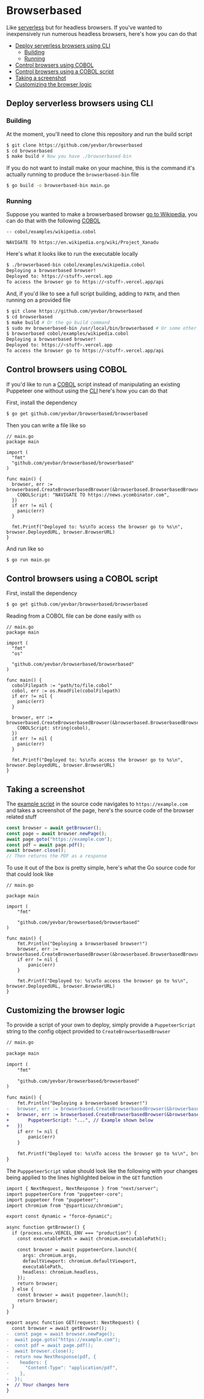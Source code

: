 # Browserbased

Like [serverless](https://www.serverless.com/) but for headless browsers. If you've wanted to inexpensively run numerous headless browsers, here's how you can do that

* [Deploy serverless browsers using CLI](#deploy-serverless-browsers-using-cli)
  * [Building](#building)
  * [Running](#running)
* [Control browsers using COBOL](#control-browsers-using-cobol)
* [Control browsers using a COBOL script](#control-browsers-using-cobol-script)
* [Taking a screenshot](#taking-a-screenshot)
* [Customizing the browser logic](#customizing-the-browser-logic)

## Deploy serverless browsers using CLI

### Building

At the moment, you'll need to clone this repository and run the build script

```bash
$ git clone https://github.com/yevbar/browserbased
$ cd browserbased
$ make build # Now you have ./browserbased-bin
```

If you do not want to install make on your machine, this is the command it's actually running to produce the `browserbased-bin` file

```bash
$ go build -o browserbased-bin main.go
```

### Running

Suppose you wanted to make a browserbased browser [go to Wikipedia](https://github.com/yevbar/browserbased/blob/master/cobol/examples/wikipedia.cobol), you can do that with the following [COBOL](https://github.com/yevbar/browserbased/blob/master/cobol/README.md)

```
-- cobol/examples/wikipedia.cobol

NAVIGATE TO https://en.wikipedia.org/wiki/Project_Xanadu
```

Here's what it looks like to run the executable locally

```bash
$ ./browserbased-bin cobol/examples/wikipedia.cobol
Deploying a browserbased browser!
Deployed to: https://<stuff>.vercel.app
To access the browser go to https://<stuff>.vercel.app/api
```

And, if you'd like to see a full script building, adding to `PATH`, and then running on a provided file

```bash
$ git clone https://github.com/yevbar/browserbased
$ cd browserbased
$ make build # Or the go build command
$ sudo mv browserbased-bin /usr/local/bin/browserbased # Or some other folder listed when you run [echo "$PATH"] in your terminal
$ browserbased cobol/examples/wikipedia.cobol
Deploying a browserbased browser!
Deployed to: https://<stuff>.vercel.app
To access the browser go to https://<stuff>.vercel.app/api
```

## Control browsers using COBOL

If you'd like to run a [COBOL](https://github.com/yevbar/browserbased/blob/master/cobol/README.md) script instead of manipulating an existing Puppeteer one without using the [CLI](#building) here's how you can do that

First, install the dependency

```bash
$ go get github.com/yevbar/browserbased/browserbased
```

Then you can write a file like so

```golang
// main.go
package main

import (
  "fmt"
  "github.com/yevbar/browserbased/browserbased"
)

func main() {
  browser, err := browserbased.CreateBrowserbasedBrowser(&browserbased.BrowserbasedBrowserConfig{
    COBOLScript: "NAVIGATE TO https://news.ycombinator.com",
  })
  if err != nil {
    panic(err)
  }

  fmt.Printf("Deployed to: %s\nTo access the browser go to %s\n", browser.DeployedURL, browser.BrowserURL)
}
```

And run like so

```bash
$ go run main.go
```

## Control browsers using a COBOL script

First, install the dependency

```bash
$ go get github.com/yevbar/browserbased/browserbased
```

Reading from a COBOL file can be done easily with `os`

```golang
// main.go
package main

import (
  "fmt"
  "os"

  "github.com/yevbar/browserbased/browserbased"
)

func main() {
  cobolFilepath := "path/to/file.cobol"
  cobol, err := os.ReadFile(cobolFilepath)
  if err != nil {
    panic(err)
  }

  browser, err := browserbased.CreateBrowserbasedBrowser(&browserbased.BrowserbasedBrowserConfig{
    COBOLScript: string(cobol),
  })
  if err != nil {
    panic(err)
  }

  fmt.Printf("Deployed to: %s\nTo access the browser go to %s\n", browser.DeployedURL, browser.BrowserURL)
}
```

## Taking a screenshot

The [example script](https://github.com/yevbar/browserbased/blob/master/browserbased/example.go) in the source code navigates to `https://example.com` and takes a screenshot of the page, here's the source code of the browser related stuff

```javascript
const browser = await getBrowser();
const page = await browser.newPage();
await page.goto("https://example.com");
const pdf = await page.pdf();
await browser.close();
// Then returns the PDF as a response
```

To use it out of the box is pretty simple, here's what the Go source code for that could look like

```golang
// main.go

package main

import (
	"fmt"

	"github.com/yevbar/browserbased/browserbased"
)

func main() {
	fmt.Println("Deploying a browserbased browser!")
	browser, err := browserbased.CreateBrowserbasedBrowser(&browserbased.BrowserbasedBrowserConfig{})
	if err != nil {
		panic(err)
	}

	fmt.Printf("Deployed to: %s\nTo access the browser go to %s\n", browser.DeployedURL, browser.BrowserURL)
}
```

## Customizing the browser logic

To provide a script of your own to deploy, simply provide a `PuppeteerScript` string to the config object provided to `CreateBrowserbasedBrowser`

```diff
// main.go

package main

import (
	"fmt"

	"github.com/yevbar/browserbased/browserbased"
)

func main() {
	fmt.Println("Deploying a browserbased browser!")
-	browser, err := browserbased.CreateBrowserbasedBrowser(&browserbased.BrowserbasedBrowserConfig{})
+	browser, err := browserbased.CreateBrowserbasedBrowser(&browserbased.BrowserbasedBrowserConfig{
+		PuppeteerScript: "...", // Example shown below
+	})
	if err != nil {
		panic(err)
	}

	fmt.Printf("Deployed to: %s\nTo access the browser go to %s\n", browser.DeployedURL, browser.BrowserURL)
}
```

The `PupppeteerScript` value should look like the following with your changes being applied to the lines highlighted below in the `GET` function

```diff
import { NextRequest, NextResponse } from "next/server";
import puppeteerCore from "puppeteer-core";
import puppeteer from "puppeteer";
import chromium from "@sparticuz/chromium";

export const dynamic = "force-dynamic";

async function getBrowser() {
  if (process.env.VERCEL_ENV === "production") {
    const executablePath = await chromium.executablePath();

    const browser = await puppeteerCore.launch({
      args: chromium.args,
      defaultViewport: chromium.defaultViewport,
      executablePath,
      headless: chromium.headless,
    });
    return browser;
  } else {
    const browser = await puppeteer.launch();
    return browser;
  }
}

export async function GET(request: NextRequest) {
  const browser = await getBrowser();
-  const page = await browser.newPage();
-  await page.goto("https://example.com");
-  const pdf = await page.pdf();
-  await browser.close();
-  return new NextResponse(pdf, {
-    headers: {
-      "Content-Type": "application/pdf",
-    },
-  });
+  // Your changes here
}
```
